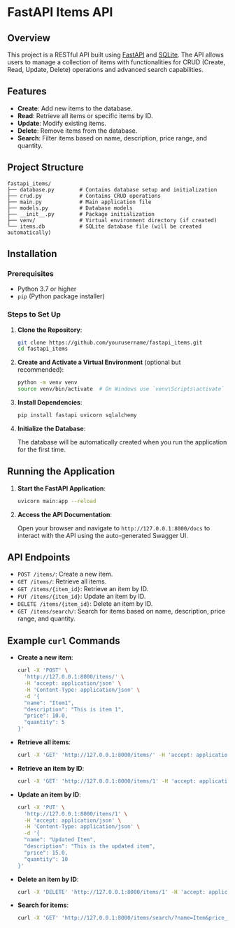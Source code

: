 # FastAPI Items API

## Overview

This project is a RESTful API built using [FastAPI](https://fastapi.tiangolo.com/) and [SQLite](https://www.sqlite.org/index.html). The API allows users to manage a collection of items with functionalities for CRUD (Create, Read, Update, Delete) operations and advanced search capabilities.

## Features

- **Create**: Add new items to the database.
- **Read**: Retrieve all items or specific items by ID.
- **Update**: Modify existing items.
- **Delete**: Remove items from the database.
- **Search**: Filter items based on name, description, price range, and quantity.

## Project Structure

```
fastapi_items/
├── database.py        # Contains database setup and initialization
├── crud.py            # Contains CRUD operations
├── main.py            # Main application file
├── models.py          # Database models
├── __init__.py        # Package initialization
├── venv/              # Virtual environment directory (if created)
└── items.db           # SQLite database file (will be created automatically)
```

## Installation

### Prerequisites

- Python 3.7 or higher
- `pip` (Python package installer)

### Steps to Set Up

1. **Clone the Repository**:

   ```bash
   git clone https://github.com/yourusername/fastapi_items.git
   cd fastapi_items
   ```

2. **Create and Activate a Virtual Environment** (optional but recommended):

   ```bash
   python -m venv venv
   source venv/bin/activate  # On Windows use `venv\Scripts\activate`
   ```

3. **Install Dependencies**:

   ```bash
   pip install fastapi uvicorn sqlalchemy
   ```

4. **Initialize the Database**:

   The database will be automatically created when you run the application for the first time.

## Running the Application

1. **Start the FastAPI Application**:

   ```bash
   uvicorn main:app --reload
   ```

2. **Access the API Documentation**:

   Open your browser and navigate to `http://127.0.0.1:8000/docs` to interact with the API using the auto-generated Swagger UI.

## API Endpoints

- `POST /items/`: Create a new item.
- `GET /items/`: Retrieve all items.
- `GET /items/{item_id}`: Retrieve an item by ID.
- `PUT /items/{item_id}`: Update an item by ID.
- `DELETE /items/{item_id}`: Delete an item by ID.
- `GET /items/search/`: Search for items based on name, description, price range, and quantity.

## Example `curl` Commands

- **Create a new item**:

   ```bash
   curl -X 'POST' \
     'http://127.0.0.1:8000/items/' \
     -H 'accept: application/json' \
     -H 'Content-Type: application/json' \
     -d '{
     "name": "Item1",
     "description": "This is item 1",
     "price": 10.0,
     "quantity": 5
   }'
   ```

- **Retrieve all items**:

   ```bash
   curl -X 'GET' 'http://127.0.0.1:8000/items/' -H 'accept: application/json'
   ```

- **Retrieve an item by ID**:

   ```bash
   curl -X 'GET' 'http://127.0.0.1:8000/items/1' -H 'accept: application/json'
   ```

- **Update an item by ID**:

   ```bash
   curl -X 'PUT' \
     'http://127.0.0.1:8000/items/1' \
     -H 'accept: application/json' \
     -H 'Content-Type: application/json' \
     -d '{
     "name": "Updated Item",
     "description": "This is the updated item",
     "price": 15.0,
     "quantity": 10
   }'
   ```

- **Delete an item by ID**:

   ```bash
   curl -X 'DELETE' 'http://127.0.0.1:8000/items/1' -H 'accept: application/json'
   ```

- **Search for items**:

   ```bash
   curl -X 'GET' 'http://127.0.0.1:8000/items/search/?name=Item&price_min=5&price_max=15' -H 'accept: application/json'
   ```
